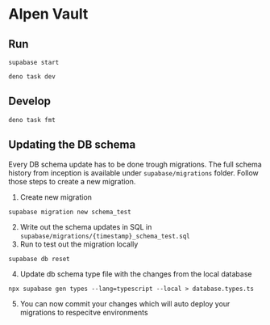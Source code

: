 # Alpen Vault

## Run

```
supabase start
```

```
deno task dev
```

## Develop

```
deno task fmt
```

## Updating the DB schema
Every DB schema update has to be done trough migrations. The full schema history from inception is available under `supabase/migrations` folder. Follow those steps to create a new migration.

1. Create new migration
```
supabase migration new schema_test
```
2. Write out the schema updates in SQL in `supabase/migrations/{timestamp}_schema_test.sql`
3. Run to test out the migration locally
```
supabase db reset
```
4. Update db schema type file with the changes from the local database
```
npx supabase gen types --lang=typescript --local > database.types.ts
```
5. You can now commit your changes which will auto deploy your migrations to respecitve environments